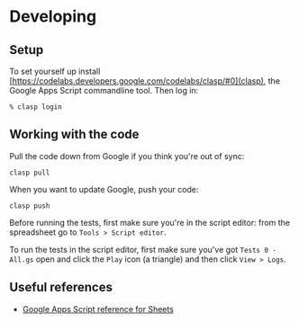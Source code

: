 # Developing

## Setup

To set yourself up
install [https://codelabs.developers.google.com/codelabs/clasp/#0](clasp),
the Google Apps Script commandline tool. Then log in:

```
% clasp login
```

## Working with the code

Pull the code down from Google if you think you're out of sync:

```
clasp pull
```

When you want to update Google, push your code:

```
clasp push
```

Before running the tests, first make sure you're in the script editor:
from the spreadsheet go to `Tools > Script editor`.

To run the tests in the script editor, first make sure you've got `Tests 0 - All.gs` open
and click the `Play` icon (a triangle) and then click `View > Logs`.

## Useful references

- [Google Apps Script reference for Sheets](https://developers.google.com/apps-script/reference/spreadsheet/)

